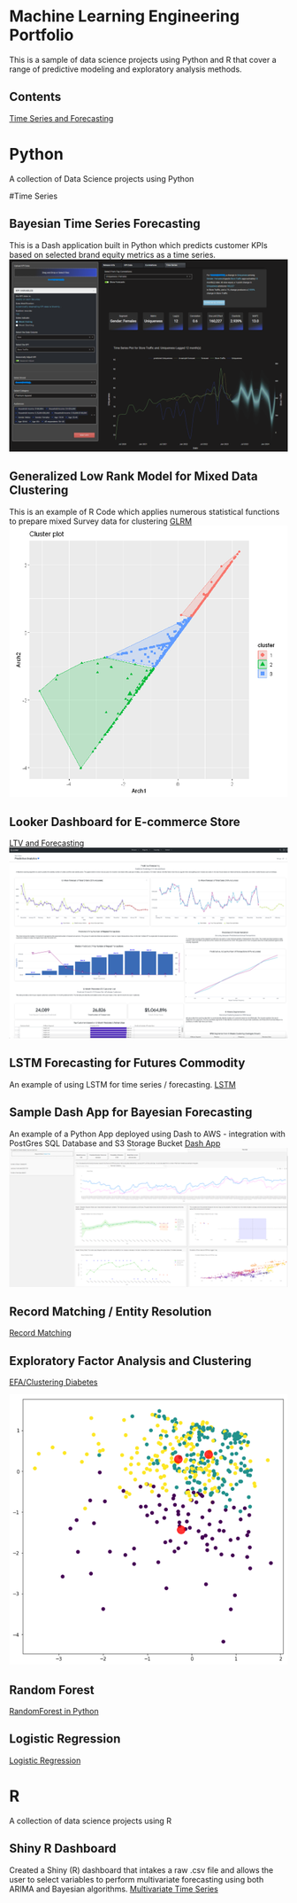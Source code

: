 # Machine Learning Engineering Portfolio

This is a sample of data science projects using Python and R that cover a range of predictive modeling and exploratory analysis methods.  

## Contents
[Time Series and Forecasting](#Time-Series)


# Python 
A collection of Data Science projects using Python

#Time Series

## Bayesian Time Series Forecasting
This is a Dash application built in Python which predicts customer KPIs based on selected brand equity metrics as a time series.
![forecasting](images/bera_bayesian_forecasting_dash.png)

## Generalized Low Rank Model for Mixed Data Clustering
This is an example of R Code which applies numerous statistical functions to prepare mixed Survey data for clustering
[GLRM](GLRM/GLRM_R_Segmentation.ipynb)
![glrm](images/glrm_kmeans.PNG)


## Looker Dashboard for E-commerce Store
[LTV and Forecasting](Python/LTV_Forecast_v2.ipynb)
![Looker Dashboard](images/Looker_Dashboard.png)


## LSTM Forecasting for Futures Commodity 
An example of using LSTM for time series / forecasting. 
[LSTM](Python/LSTM_NN_Forecasting.ipynb)

## Sample Dash App for Bayesian Forecasting
An example of a Python App deployed using Dash to AWS - integration with PostGres SQL Database and S3 Storage Bucket
[Dash App](Forecasting/bayesian_forecast_dash_app.py)
![App_dashboard](images/bayesian_times_series.PNG)

## Record Matching / Entity Resolution
[Record Matching](Python/Record_matching.py)

## Exploratory Factor Analysis and Clustering

[EFA/Clustering Diabetes](Python/diabetes_data_reduction_clustering.ipynb)

![clusterplot](data/d_cluster.png)

## Random Forest 

[RandomForest in Python](Python/RandomForest.ipynb)

## Logistic Regression 
[Logistic Regression](Python/Logistic_Regression.ipynb)



# R
A collection of data science projects using R

## Shiny R Dashboard 
Created a Shiny (R) dashboard that intakes a raw .csv file and allows the user to select variables to perform multivariate forecasting using both ARIMA and Bayesian algorithms. 
[Multivariate Time Series](http://ryanclukey.shinyapps.io/MV_forecast)








